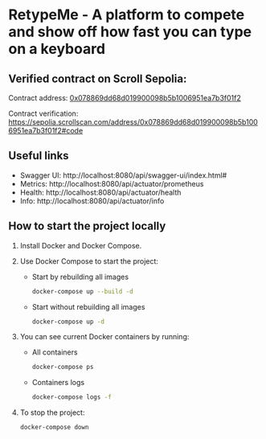 # RetypeMe - A platform to compete and show off how fast you can type on a keyboard

## Verified contract on Scroll Sepolia:

Contract address: [0x078869dd68d019900098b5b1006951ea7b3f01f2](https://sepolia.scrollscan.com/address/0x078869dd68d019900098b5b1006951ea7b3f01f2)

Contract verification: https://sepolia.scrollscan.com/address/0x078869dd68d019900098b5b1006951ea7b3f01f2#code

## Useful links

- Swagger UI: http://localhost:8080/api/swagger-ui/index.html#
- Metrics: http://localhost:8080/api/actuator/prometheus
- Health: http://localhost:8080/api/actuator/health
- Info: http://localhost:8080/api/actuator/info

## How to start the project locally

1. Install Docker and Docker Compose.
2. Use Docker Compose to start the project:

   - Start by rebuilding all images

     ```bash
     docker-compose up --build -d
     ```

   - Start without rebuilding all images

     ```bash
     docker-compose up -d
     ```

3. You can see current Docker containers by running:

   - All containers

     ```bash
     docker-compose ps
     ```

   - Containers logs
     ```bash
     docker-compose logs -f
     ```

4. To stop the project:

   ```bash
   docker-compose down
   ```
